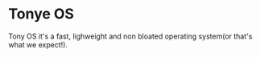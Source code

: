 # Tonye OS
Tony OS it's a fast, lighweight and non bloated operating system(or that's what we expect!).
